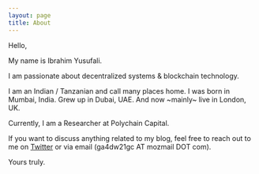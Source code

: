 ```yaml
---
layout: page
title: About
---
```


Hello, 

My name is Ibrahim Yusufali. 

I am passionate about decentralized systems & blockchain technology.

I am an Indian / Tanzanian and call many places home. I was born in Mumbai, India. Grew up in Dubai, UAE. And now ~mainly~ live in London, UK.

Currently, I am a Researcher at Polychain Capital.

If you want to discuss anything related to my blog, feel free to reach out to me on [Twitter](https://twitter.com/ityusufali) or via email (ga4dw21gc AT mozmail DOT com).

Yours truly.